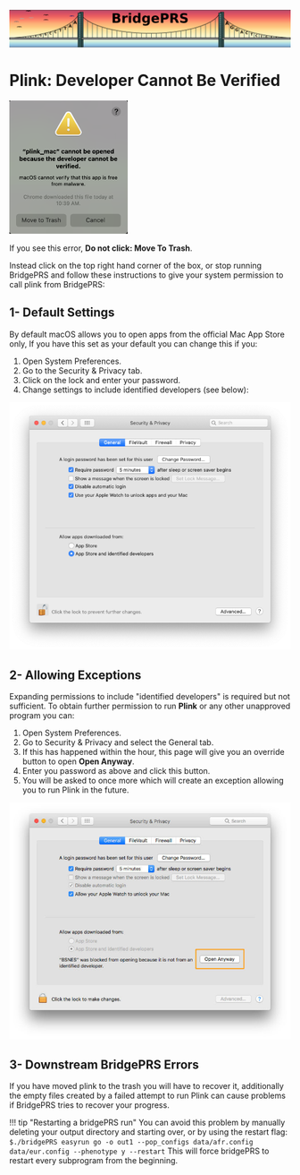 ![Screenshot](img/slim/req_logo2.png) 


# Plink: Developer Cannot Be Verified 

![Screenshot](img/mac_plink.png)

If you see this error, **Do not click: Move To Trash**. 

Instead click on the top right hand corner of the box, or stop running BridgePRS and follow these instructions 
to give your system permission to call plink from BridgePRS:  

## 1- Default Settings
By default macOS allows you to open apps from the official Mac App Store only, If you have this set as your default 
you can change this if you: 
    
1. Open System Preferences.
2. Go to the Security & Privacy tab.
3. Click on the lock and enter your password.
4. Change settings to include identified developers (see below): 



![Screenshot](img/mac_plink2.png)



## 2- Allowing Exceptions 


Expanding permissions to include "identified developers" is required but not sufficient.  To obtain 
further permission to run **Plink** or any other unapproved program you can:  


1. Open System Preferences.
2. Go to Security & Privacy and select the General tab.
3. If this has happened within the hour, this page will give you an override button to open **Open Anyway**. 
4. Enter you password as above and click this button.
5. You will be asked to once more which will create an exception allowing you to run Plink in the future. 

![Screenshot](img/mac_plink3.jpg)


## 3- Downstream BridgePRS Errors


If you have moved plink to the trash you will have to recover it, additionally the empty 
files created by a failed attempt to run Plink can cause problems if BridgePRS tries to recover your progress. 




!!! tip "Restarting a bridgePRS run"
    You can avoid this problem by manually deleting your output directory and starting over, or by using the restart flag: 
        ```
        $./bridgePRS easyrun go -o out1 --pop_configs data/afr.config data/eur.config --phenotype y --restart
        ```
    This will force bridgePRS to restart every subprogram from the beginning.     







 
